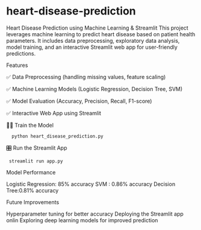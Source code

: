 # heart-disease-prediction
Heart Disease Prediction using Machine Learning & Streamlit
This project leverages machine learning to predict heart disease based on patient health parameters. It includes data preprocessing, exploratory data analysis, model training, and an interactive Streamlit web app for user-friendly predictions.

Features

✅ Data Preprocessing (handling missing values, feature scaling)

✅ Machine Learning Models (Logistic Regression, Decision Tree, SVM)

✅ Model Evaluation (Accuracy, Precision, Recall, F1-score)

✅ Interactive Web App using Streamlit

🏋️‍♂️ Train the Model

      python heart_disease_prediction.py
   
🎛️ Run the Streamlit App

     streamlit run app.py



Model Performance

   Logistic Regression: 85% accuracy
   SVM : 0.86% accuracy
   Decision Tree:0.81% accuracy

   
Future Improvements

   Hyperparameter tuning for better accuracy
   Deploying the Streamlit app onlin
   Exploring deep learning models for improved prediction

